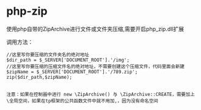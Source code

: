 # php-zip

使用php自带的ZipArchive进行文件或文件夹压缩,需要开启php_zip.dll扩展

调用方法：
	
	//这里写你要压缩的文件夹名的绝对地址
	$dir_path = $_SERVER['DOCUMENT_ROOT'].'/img'; 
	//这里写你要压缩的压缩文件名的绝对地址，不需要创建这个压缩文件，代码里面会新建
	$zipName = $_SERVER['DOCUMENT_ROOT'].'/789.zip';  
	zip($dir_path,$zipName);


	注意：如果在控制器中进行 new \ZipArchive() 与 \ZipArchive::CREATE，需要加上\全局空间，如果在tp框架的公共函数文件中就不用加,，因为没有命名空间
